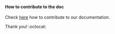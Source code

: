 #### How to contribute to the doc

Check [here](https://github.com/OutSystems/docs-product/wiki/How-to-contribute-to-OutSystems-Documentation) how to contribute to our documentation.

Thank you! :octocat:
